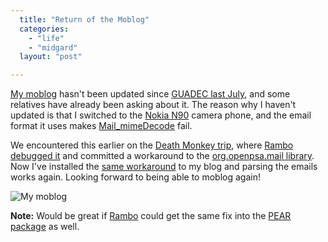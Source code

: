 ```yaml
---
  title: "Return of the Moblog"
  categories: 
    - "life"
    - "midgard"
  layout: "post"

---
```

[My moblog][1] hasn't been updated since [GUADEC last July][2], and some relatives have already been asking about it. The reason why I haven't updated is that I switched to the  [Nokia N90][3] camera phone, and the email format it uses makes [Mail_mimeDecode][4] fail.

We encountered this earlier on the [Death Monkey trip][5], where [Rambo debugged it][6] and committed a workaround to the [org.openpsa.mail library][7]. Now I've installed the [same workaround][8] to my blog and parsing the emails works again. Looking forward to being able to moblog again!

![My moblog](http://bergie.iki.fi/midcom-serveattachmentguid-409bddc9f20155be90ed699788ae8e7f/bergie-moblog-20060818.jpg)

__Note:__ Would be great if [Rambo][9] could get the same fix into the [PEAR package][4] as well.

[1]: http://bergie.iki.fi/moblog/
[2]: http://guadec.org/GUADEC2006
[3]: http://www.mobileburn.com/review.jsp?Id=1689
[4]: http://pear.php.net/package/Mail_mimeDecode
[5]: http://www.deathmonkey.org/
[6]: http://www.nemein.com/people/rambo/how-busy-can-one-get--.html
[7]: http://pear.midcom-project.org/index.php?package=org_openpsa_mail
[8]: http://openpsa.tigris.org/source/browse/openpsa/src/NemeinNet_Core.xml?r1=1.48&r2=1.49
[9]: http://www.midgard-project.org/community/whoswho/rambo.html
